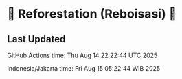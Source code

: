 
# 🌳 Reforestation (Reboisasi) 🌲

## Last Updated

GitHub Actions time: Thu Aug 14 22:22:44 UTC 2025

Indonesia/Jakarta time: Fri Aug 15 05:22:44 WIB 2025
